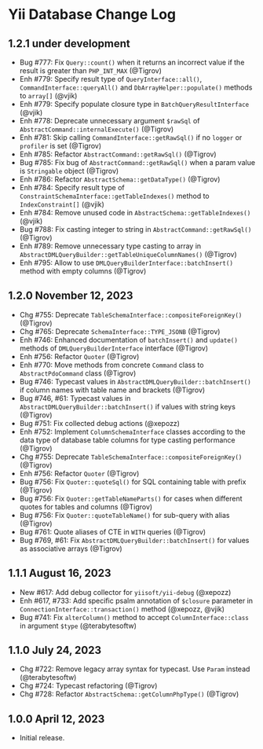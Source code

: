 # Yii Database Change Log

## 1.2.1 under development

- Bug #777: Fix `Query::count()` when it returns an incorrect value if the result is greater
  than `PHP_INT_MAX` (@Tigrov)
- Enh #779: Specify result type of `QueryInterface::all()`, `CommandInterface::queryAll()` and
  `DbArrayHelper::populate()` methods to `array[]` (@vjik)
- Enh #779: Specify populate closure type in `BatchQueryResultInterface` (@vjik)
- Enh #778: Deprecate unnecessary argument `$rawSql` of `AbstractCommand::internalExecute()` (@Tigrov)
- Enh #781: Skip calling `CommandInterface::getRawSql()` if no `logger` or `profiler` is set (@Tigrov)
- Enh #785: Refactor `AbstractCommand::getRawSql()` (@Tigrov)
- Bug #785: Fix bug of `AbstractCommand::getRawSql()` when a param value is `Stringable` object (@Tigrov)
- Enh #786: Refactor `AbstractSchema::getDataType()` (@Tigrov)
- Enh #784: Specify result type of `ConstraintSchemaInterface::getTableIndexes()` method to `IndexConstraint[]` (@vjik)
- Enh #784: Remove unused code in `AbstractSchema::getTableIndexes()` (@vjik)
- Bug #788: Fix casting integer to string in `AbstractCommand::getRawSql()` (@Tigrov)
- Enh #789: Remove unnecessary type casting to array in `AbstractDMLQueryBuilder::getTableUniqueColumnNames()` (@Tigrov)
- Enh #795: Allow to use `DMLQueryBuilderInterface::batchInsert()` method with empty columns (@Tigrov)

## 1.2.0 November 12, 2023

- Chg #755: Deprecate `TableSchemaInterface::compositeForeignKey()` (@Tigrov)
- Chg #765: Deprecate `SchemaInterface::TYPE_JSONB` (@Tigrov)
- Enh #746: Enhanced documentation of `batchInsert()` and `update()` methods of `DMLQueryBuilderInterface` interface (@Tigrov)
- Enh #756: Refactor `Quoter` (@Tigrov)
- Enh #770: Move methods from concrete `Command` class to `AbstractPdoCommand` class (@Tigrov)
- Bug #746: Typecast values in `AbstractDMLQueryBuilder::batchInsert()` if column names with table name and brackets (@Tigrov)
- Bug #746, #61: Typecast values in `AbstractDMLQueryBuilder::batchInsert()` if values with string keys (@Tigrov)
- Bug #751: Fix collected debug actions (@xepozz)
- Enh #752: Implement `ColumnSchemaInterface` classes according to the data type of database table columns 
  for type casting performance (@Tigrov)
- Chg #755: Deprecate `TableSchemaInterface::compositeForeignKey()` (@Tigrov) 
- Enh #756: Refactor `Quoter` (@Tigrov) 
- Bug #756: Fix `Quoter::quoteSql()` for SQL containing table with prefix (@Tigrov)
- Bug #756: Fix `Quoter::getTableNameParts()` for cases when different quotes for tables and columns (@Tigrov)
- Bug #756: Fix `Quoter::quoteTableName()` for sub-query with alias (@Tigrov)
- Bug #761: Quote aliases of CTE in `WITH` queries (@Tigrov)
- Bug #769, #61: Fix `AbstractDMLQueryBuilder::batchInsert()` for values as associative arrays (@Tigrov)

## 1.1.1 August 16, 2023

- New #617: Add debug collector for `yiisoft/yii-debug` (@xepozz)
- Enh #617, #733: Add specific psalm annotation of `$closure` parameter in `ConnectionInterface::transaction()` 
  method (@xepozz, @vjik)
- Bug #741: Fix `alterColumn()` method to accept `ColumnInterface::class` in argument `$type` (@terabytesoftw)

## 1.1.0 July 24, 2023

- Chg #722: Remove legacy array syntax for typecast. Use `Param` instead (@terabytesoftw)
- Chg #724: Typecast refactoring (@Tigrov)
- Chg #728: Refactor `AbstractSchema::getColumnPhpType()` (@Tigrov)

## 1.0.0 April 12, 2023

- Initial release.
